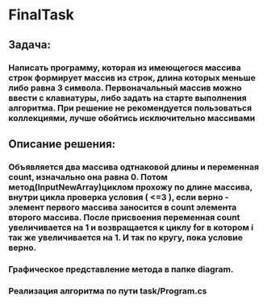 # FinalTask
## Задача: 
### Написать программу, которая из имеющегося массива строк формирует массив из строк, длина которых меньше либо равна 3 символа. Первоначальный массив можно ввести с клавиатуры, либо задать на старте выполнения алгоритма. При решение не рекомендуется пользоваться коллекциями, лучше обойтись исключительно массивами
## Описание решения:
### Объявляется два массива одтнаковой длины и переменная count, изначально она равна 0. Потом метод(InputNewArray)циклом прохожу по длине массива, внутри цикла проверка условия ( <=3 ), если верно - элемент первого массива заносится в count элемента второго массива. После присвоения переменная count увеличивается на 1 и возвращается к циклу for в котором i так же увеличивается на 1. И так по кругу, пока условие верно.

### Графическое представление метода в папке diagram.
### Реализация алгоритма по пути task/Program.cs